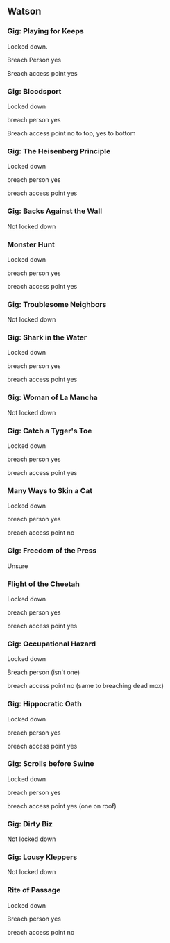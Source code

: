 ## Watson

### Gig: Playing for Keeps

Locked down. 

Breach Person yes

Breach access point yes

### Gig: Bloodsport

Locked down

breach person yes

Breach access point no to top, yes to bottom

### Gig: The Heisenberg Principle

Locked down

breach person yes

breach access point yes

### Gig: Backs Against the Wall

Not locked down

### Monster Hunt

Locked down

breach person yes

breach access point yes

### Gig: Troublesome Neighbors 

Not locked down

### Gig: Shark in the Water

Locked down

breach person yes

breach access point yes

### Gig: Woman of La Mancha

Not locked down

### Gig: Catch a Tyger's Toe

Locked down

breach person yes

breach access point yes

### Many Ways to Skin a Cat

Locked down

breach person yes

breach access point no

### Gig: Freedom of the Press 

Unsure

### Flight of the Cheetah

Locked down

breach person yes

breach access point yes

### Gig: Occupational Hazard 

Locked down

Breach person (isn't one)

breach access point no (same to breaching dead mox)

### Gig: Hippocratic Oath 

Locked down

breach person yes

breach access point yes

### Gig: Scrolls before Swine

Locked down

breach person yes

breach access point yes (one on roof)

### Gig: Dirty Biz 

Not locked down

### Gig: Lousy Kleppers

Not locked down

### Rite of Passage

Locked down

Breach person yes

breach access point no


